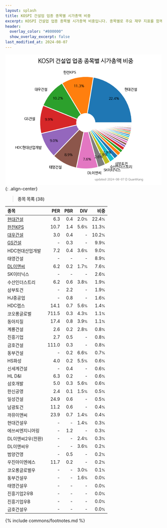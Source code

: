 ```yaml
---
layout: splash
title: KOSPI 건설업 업종 종목별 시가총액 비중
excerpt: KOSPI 건설업 업종 종목별 시가총액 비중입니다. 종목별로 주요 재무 지표를 함께 표시합니다.
header:
  overlay_color: "#800000"
  show_overlay_excerpt: false
last_modified_at: 2024-08-07
---
```



![KOSPI 건설업 업종 종목별 시가총액 비중](/stats/sector/images/kospi_업종_건설업_종목.png){: .align-center}


> **종목 목록 (38)**<a id="list"></a>

| **종목** | **PER** | **PBR** | **DIV** | **비중** |
| :------- | ------: | ------: | ------: | -------: |
| [현대건설](/000720/) | 6.3 | 0.4 | 2.0<small>%</small> | 22.4<small>%</small> |
| [한전KPS](/051600/) | 10.7 | 1.4 | 5.6<small>%</small> | 11.3<small>%</small> |
| [대우건설](/047040/) | 3.0 | 0.4 | - | 10.2<small>%</small> |
| [GS건설](/006360/) | - | 0.3 | - | 9.9<small>%</small> |
| HDC현대산업개발 | 7.2 | 0.4 | 3.6<small>%</small> | 9.0<small>%</small> |
| 태영건설 | - | - | - | 8.9<small>%</small> |
| [DL이앤씨](/375500/) | 6.2 | 0.2 | 1.7<small>%</small> | 7.6<small>%</small> |
| SK이터닉스 | - | - | - | 2.6<small>%</small> |
| 수산인더스트리 | 6.2 | 0.6 | 3.8<small>%</small> | 1.9<small>%</small> |
| 삼부토건 | - | 2.2 | - | 1.9<small>%</small> |
| HJ중공업 | - | 0.8 | - | 1.6<small>%</small> |
| HDC랩스 | 14.1 | 0.7 | 5.6<small>%</small> | 1.4<small>%</small> |
| 코오롱글로벌 | 711.5 | 0.3 | 4.3<small>%</small> | 1.1<small>%</small> |
| 동아지질 | 17.4 | 0.8 | 3.9<small>%</small> | 1.1<small>%</small> |
| 계룡건설 | 2.6 | 0.2 | 2.8<small>%</small> | 0.8<small>%</small> |
| 진흥기업 | 2.7 | 0.5 | - | 0.8<small>%</small> |
| 금호건설 | 111.0 | 0.3 | - | 0.8<small>%</small> |
| 동부건설 | - | 0.2 | 6.6<small>%</small> | 0.7<small>%</small> |
| HS화성 | 4.0 | 0.2 | 5.5<small>%</small> | 0.6<small>%</small> |
| 신세계건설 | - | 0.4 | - | 0.6<small>%</small> |
| HL D&I | 6.3 | 0.2 | - | 0.6<small>%</small> |
| 삼호개발 | 5.0 | 0.3 | 5.6<small>%</small> | 0.6<small>%</small> |
| 한신공영 | 2.4 | 0.1 | 1.5<small>%</small> | 0.5<small>%</small> |
| 일성건설 | 24.9 | 0.6 | - | 0.5<small>%</small> |
| 남광토건 | 11.2 | 0.6 | - | 0.4<small>%</small> |
| 까뮤이앤씨 | 23.9 | 0.7 | 1.4<small>%</small> | 0.4<small>%</small> |
| 현대건설우 | - | - | 1.4<small>%</small> | 0.3<small>%</small> |
| 에쓰씨엔지니어링 | - | 1.2 | - | 0.3<small>%</small> |
| DL이앤씨2우(전환) | - | - | 2.4<small>%</small> | 0.3<small>%</small> |
| DL이앤씨우 | - | - | 3.6<small>%</small> | 0.2<small>%</small> |
| 범양건영 | - | 0.5 | - | 0.2<small>%</small> |
| 우진아이엔에스 | 11.7 | 0.2 | - | 0.2<small>%</small> |
| 코오롱글로벌우 | - | - | 3.0<small>%</small> | 0.1<small>%</small> |
| 동부건설우 | - | - | 1.6<small>%</small> | 0.0<small>%</small> |
| 태영건설우 | - | - | - | 0.0<small>%</small> |
| 진흥기업2우B | - | - | - | 0.0<small>%</small> |
| 진흥기업우B | - | - | - | 0.0<small>%</small> |
| 금호건설우 | - | - | - | 0.0<small>%</small> |

{% include commons/footnotes.md %}